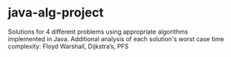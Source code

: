 # java-alg-project
Solutions for 4 different problems using appropriate algorithms implemented in Java. Additional analysis of each solution's worst case time complexity: Floyd Warshall, Dijkstra’s, PFS 
